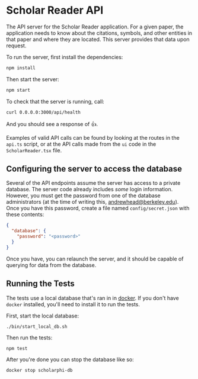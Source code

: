 # Scholar Reader API

The API server for the Scholar Reader application. For a 
given paper, the application needs to know about the 
citations, symbols, and other entities in that paper and 
where they are located. This server provides that data upon 
request.

To run the server, first install the dependencies:

```bash
npm install
```

Then start the server:

```bash
npm start
```

To check that the server is running, call:

```bash
curl 0.0.0.0:3000/api/health
```

And you should see a response of 👍.

Examples of valid API calls can be found by looking at the 
routes in the `api.ts` script, or at the API calls made from 
the `ui` code in the `ScholarReader.tsx` file.

## Configuring the server to access the database

Several of the API endpoints assume the server has access to 
a private database. The server code already includes _some_ 
login information. However, you must get the password from 
one of the database administrators (at the time of writing 
this, andrewhead@berkeley.edu). Once you have this password, 
create a file named `config/secret.json` with these 
contents:

```json
{
  "database": {
    "password": "<password>"
  }
}
```

Once you have, you can relaunch the server, and it should be 
capable of querying for data from the database.

## Running the Tests

The tests use a local database that's ran in in [docker](https://www.docker.com/).
If you don't have `docker` installed, you'll need to install it to
run the tests.

First, start the local database:

```
./bin/start_local_db.sh
```

Then run the tests:

```
npm test
```

After you're done you can stop the database like so:

```
docker stop scholarphi-db
```


